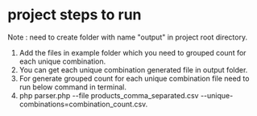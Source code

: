 # project steps to run

Note : need to create folder with name "output" in project root directory.
1) Add the files in example folder which you need to grouped count for each unique combination.
2) You can get each unique combination generated file in output folder.
3) For generate grouped count for each unique combination file need to run below command in terminal.
4) php parser.php --file products_comma_separated.csv --unique-combinations=combination_count.csv.
